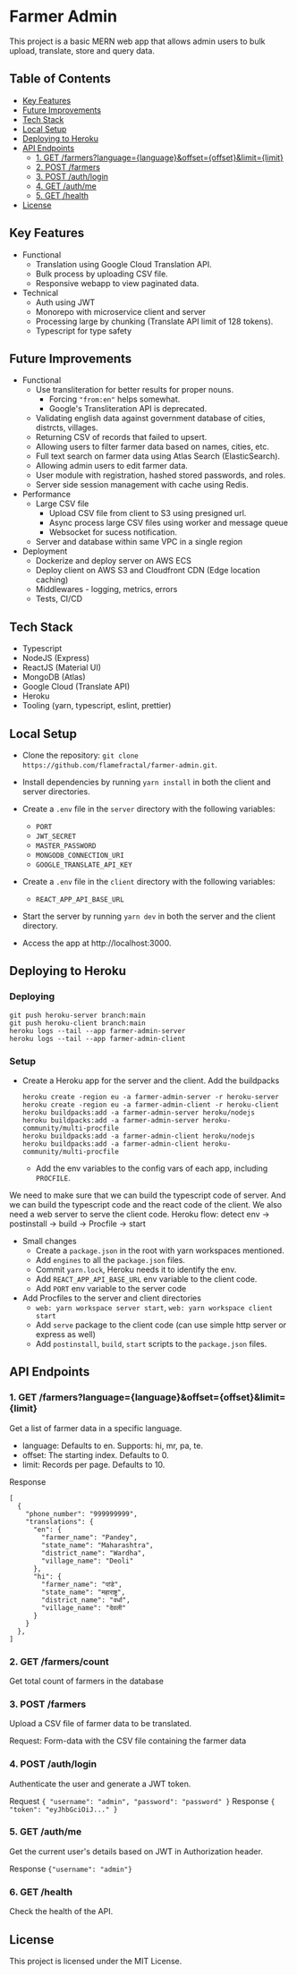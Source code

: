 # Farmer Admin

This project is a basic MERN web app that allows admin users to bulk upload, translate, store and query data.

## Table of Contents

- [Key Features](#key-features)
- [Future Improvements](#future-improvements)
- [Tech Stack](#tech-stack)
- [Local Setup](#local-setup)
- [Deploying to Heroku](#deploying-to-heroku)
- [API Endpoints](#api-endpoints)
  - [1. GET /farmers?language={language}&offset={offset}&limit={limit}](#1-get-farmerslanguagelanguageoffsetoffsetlimitlimit)
  - [2. POST /farmers](#2-post-farmers)
  - [3. POST /auth/login](#3-post-authlogin)
  - [4. GET /auth/me](#4-get-authme)
  - [5. GET /health](#5-get-health)
- [License](#license)

## Key Features

- Functional
  - Translation using Google Cloud Translation API.
  - Bulk process by uploading CSV file.
  - Responsive webapp to view paginated data.
- Technical
  - Auth using JWT
  - Monorepo with microservice client and server
  - Processing large by chunking (Translate API limit of 128 tokens).
  - Typescript for type safety

## Future Improvements

- Functional
  - Use transliteration for better results for proper nouns.
    - Forcing `"from:en"` helps somewhat.
    - Google's Transliteration API is deprecated.
  - Validating english data against government database of cities, distrcts, villages.
  - Returning CSV of records that failed to upsert.
  - Allowing users to filter farmer data based on names, cities, etc.
  - Full text search on farmer data using Atlas Search (ElasticSearch).
  - Allowing admin users to edit farmer data.
  - User module with registration, hashed stored passwords, and roles.
  - Server side session management with cache using Redis.
- Performance
  - Large CSV file
    - Upload CSV file from client to S3 using presigned url.
    - Async process large CSV files using worker and message queue
    - Websocket for sucess notification.
  - Server and database within same VPC in a single region
- Deployment
  - Dockerize and deploy server on AWS ECS
  - Deploy client on AWS S3 and Cloudfront CDN (Edge location caching)
  - Middlewares - logging, metrics, errors
  - Tests, CI/CD

## Tech Stack

- Typescript
- NodeJS (Express)
- ReactJS (Material UI)
- MongoDB (Atlas)
- Google Cloud (Translate API)
- Heroku
- Tooling (yarn, typescript, eslint, prettier)

## Local Setup

- Clone the repository: `git clone https://github.com/flamefractal/farmer-admin.git`.
- Install dependencies by running `yarn install` in both the client and server directories.
- Create a `.env` file in the `server` directory with the following variables:
  - `PORT`
  - `JWT_SECRET`
  - `MASTER_PASSWORD`
  - `MONGODB_CONNECTION_URI`
  - `GOOGLE_TRANSLATE_API_KEY`
- Create a `.env` file in the `client` directory with the following variables:

  - `REACT_APP_API_BASE_URL`

- Start the server by running `yarn dev` in both the server and the client directory.
- Access the app at http://localhost:3000.

## Deploying to Heroku

### Deploying

```
git push heroku-server branch:main
git push heroku-client branch:main
heroku logs --tail --app farmer-admin-server
heroku logs --tail --app farmer-admin-client
```

### Setup

- Create a Heroku app for the server and the client. Add the buildpacks
  ```
  heroku create -region eu -a farmer-admin-server -r heroku-server
  heroku create -region eu -a farmer-admin-client -r heroku-client
  heroku buildpacks:add -a farmer-admin-server heroku/nodejs
  heroku buildpacks:add -a farmer-admin-server heroku-community/multi-procfile
  heroku buildpacks:add -a farmer-admin-client heroku/nodejs
  heroku buildpacks:add -a farmer-admin-client heroku-community/multi-procfile
  ```
  - Add the env variables to the config vars of each app, including `PROCFILE`.

We need to make sure that we can build the typescript code of server. And we can build the typescript code and the react code of the client. We also need a web server to serve the client code. Heroku flow: detect env -> postinstall -> build -> Procfile -> start

- Small changes
  - Create a `package.json` in the root with yarn workspaces mentioned.
  - Add `engines` to all the `package.json` files.
  - Commit `yarn.lock`, Heroku needs it to identify the env.
  - Add `REACT_APP_API_BASE_URL` env variable to the client code.
  - Add `PORT` env variable to the server code
- Add Procfiles to the server and client directories
  - `web: yarn workspace server start`, `web: yarn workspace client start`
  - Add `serve` package to the client code (can use simple http server or express as well)
  - Add `postinstall`, `build`, `start` scripts to the `package.json` files.

## API Endpoints

### 1. GET /farmers?language={language}&offset={offset}&limit={limit}

Get a list of farmer data in a specific language.

- language: Defaults to en. Supports: hi, mr, pa, te.
- offset: The starting index. Defaults to 0.
- limit: Records per page. Defaults to 10.

Response

```
[
  {
    "phone_number": "999999999",
    "translations": {
      "en": {
        "farmer_name": "Pandey",
        "state_name": "Maharashtra",
        "district_name": "Wardha",
        "village_name": "Deoli"
      },
      "hi": {
        "farmer_name": "पांडे",
        "state_name": "महाराष्ट्र",
        "district_name": "वर्धा",
        "village_name": "देवली"
      }
    }
  },
]
```

### 2. GET /farmers/count

Get total count of farmers in the database

### 3. POST /farmers

Upload a CSV file of farmer data to be translated.

Request: Form-data with the CSV file containing the farmer data

### 4. POST /auth/login

Authenticate the user and generate a JWT token.

Request `{ "username": "admin", "password": "password" }`
Response `{ "token": "eyJhbGciOiJ..." }`

### 5. GET /auth/me

Get the current user's details based on JWT in Authorization header.

Response `{"username": "admin"}`

### 6. GET /health

Check the health of the API.

## License

This project is licensed under the MIT License.
